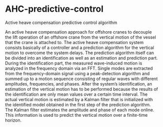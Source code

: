 # AHC-predictive-control
Active heave compensation predictive control algorithm

An active heave compensation approach
for offshore cranes to decouple the lift operation of an
offshore crane from the vertical motion of the vessel that the
crane is attached to. 
The active heave compensation system consists basically of
a controller and a prediction algorithm for the vertical motion
to overcome the system delays. The prediction algorithm itself
can be divided into an identification as well as an estimation
and prediction part. During the identification part, the measured
wave-induced motion is analyzed in the frequency domain via
an FFT. Single modes are extracted from the frequency-domain
signal using a peak-detection algorithm and summed up to a
motion sequence consisting of regular waves with different amplitudes,
frequencies, and phases. After the system’s identification,
an estimation of the vertical motion has to be performed
because the results of the identification are only mean values
over a certain time interval. The actual vertical motion is estimated
by a Kalman filter that is initialized with the identified
model obtained in the first step of the prediction algorithm. The
Kalman filter estimates the amplitude and phase of each mode
online. This information is used to predict the vertical motion
over a finite-time horizon.
